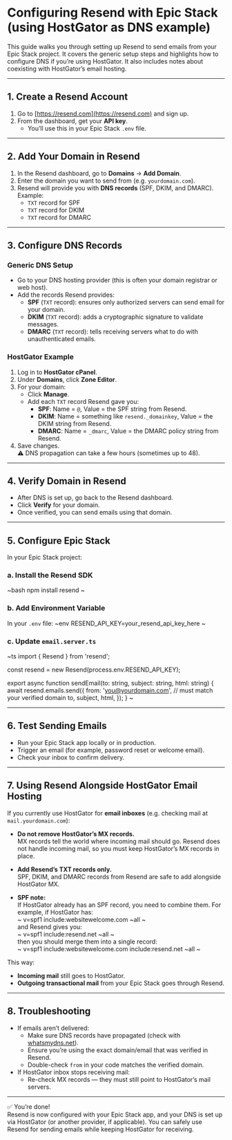 # Configuring Resend with Epic Stack (using HostGator as DNS example)

This guide walks you through setting up Resend to send emails from your Epic Stack project. It covers the generic setup steps and highlights how to configure DNS if you’re using HostGator. It also includes notes about coexisting with HostGator’s email hosting.

---

## 1. Create a Resend Account
1. Go to [https://resend.com](https://resend.com) and sign up.
2. From the dashboard, get your **API key**.  
   - You’ll use this in your Epic Stack `.env` file.

---

## 2. Add Your Domain in Resend
1. In the Resend dashboard, go to **Domains** → **Add Domain**.
2. Enter the domain you want to send from (e.g. `yourdomain.com`).
3. Resend will provide you with **DNS records** (SPF, DKIM, and DMARC).  
   Example:
   - `TXT` record for SPF
   - `TXT` record for DKIM
   - `TXT` record for DMARC

---

## 3. Configure DNS Records

### Generic DNS Setup
- Go to your DNS hosting provider (this is often your domain registrar or web host).
- Add the records Resend provides:
  - **SPF** (`TXT` record): ensures only authorized servers can send email for your domain.
  - **DKIM** (`TXT` record): adds a cryptographic signature to validate messages.
  - **DMARC** (`TXT` record): tells receiving servers what to do with unauthenticated emails.

### HostGator Example
1. Log in to **HostGator cPanel**.
2. Under **Domains**, click **Zone Editor**.
3. For your domain:
   - Click **Manage**.
   - Add each `TXT` record Resend gave you:
     - **SPF**: Name = `@`, Value = the SPF string from Resend.
     - **DKIM**: Name = something like `resend._domainkey`, Value = the DKIM string from Resend.
     - **DMARC**: Name = `_dmarc`, Value = the DMARC policy string from Resend.
4. Save changes.  
   ⚠️ DNS propagation can take a few hours (sometimes up to 48).

---

## 4. Verify Domain in Resend
- After DNS is set up, go back to the Resend dashboard.
- Click **Verify** for your domain.
- Once verified, you can send emails using that domain.

---

## 5. Configure Epic Stack
In your Epic Stack project:

### a. Install the Resend SDK
~bash
npm install resend
~

### b. Add Environment Variable
In your `.env` file:
~env
RESEND_API_KEY=your_resend_api_key_here
~

### c. Update `email.server.ts`
~ts
import { Resend } from 'resend';

const resend = new Resend(process.env.RESEND_API_KEY);

export async function sendEmail(to: string, subject: string, html: string) {
  await resend.emails.send({
    from: 'you@yourdomain.com', // must match your verified domain
    to,
    subject,
    html,
  });
}
~

---

## 6. Test Sending Emails
- Run your Epic Stack app locally or in production.
- Trigger an email (for example, password reset or welcome email).
- Check your inbox to confirm delivery.

---

## 7. Using Resend Alongside HostGator Email Hosting
If you currently use HostGator for **email inboxes** (e.g. checking mail at `mail.yourdomain.com`):

- **Do not remove HostGator’s MX records.**  
  MX records tell the world where incoming mail should go. Resend does not handle incoming mail, so you must keep HostGator’s MX records in place.

- **Add Resend’s TXT records only.**  
  SPF, DKIM, and DMARC records from Resend are safe to add alongside HostGator MX.  

- **SPF note:**  
  If HostGator already has an SPF record, you need to combine them. For example, if HostGator has:  
  ~
  v=spf1 include:websitewelcome.com ~all
  ~  
  and Resend gives you:  
  ~
  v=spf1 include:resend.net ~all
  ~  
  then you should merge them into a single record:  
  ~
  v=spf1 include:websitewelcome.com include:resend.net ~all
  ~

This way:
- **Incoming mail** still goes to HostGator.
- **Outgoing transactional mail** from your Epic Stack goes through Resend.

---

## 8. Troubleshooting
- If emails aren’t delivered:
  - Make sure DNS records have propagated (check with [whatsmydns.net](https://whatsmydns.net)).
  - Ensure you’re using the exact domain/email that was verified in Resend.
  - Double-check `from` in your code matches the verified domain.
- If HostGator inbox stops receiving mail:
  - Re-check MX records — they must still point to HostGator’s mail servers.

---

✅ You’re done!  
Resend is now configured with your Epic Stack app, and your DNS is set up via HostGator (or another provider, if applicable). You can safely use Resend for sending emails while keeping HostGator for receiving.
